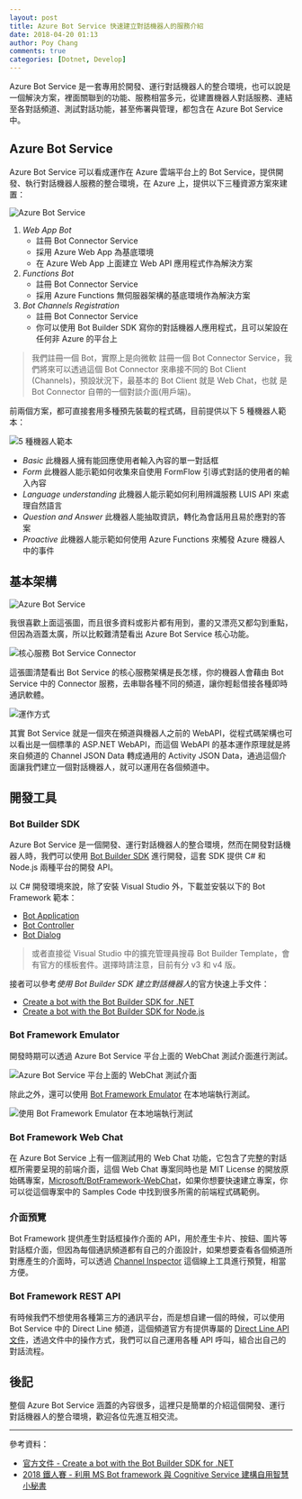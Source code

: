```yaml
---
layout: post
title: Azure Bot Service 快速建立對話機器人的服務介紹
date: 2018-04-20 01:13
author: Poy Chang
comments: true
categories: [Dotnet, Develop]
---
```

Azure Bot Service 是一套專用於開發、運行對話機器人的整合環境，也可以說是一個解決方案，裡面關聯到的功能、服務相當多元，從建置機器人對話服務、連結至各對話頻道、測試對話功能，甚至佈署與管理，都包含在 Azure Bot Service 中。

## Azure Bot Service

Azure Bot Service 可以看成運作在 Azure 雲端平台上的 Bot Service，提供開發、執行對話機器人服務的整合環境，在 Azure 上，提供以下三種資源方案來建置：

![Azure Bot Service](https://i.imgur.com/gaxn66h.png)

1. *Web App Bot*
	* 註冊 Bot Connector Service
	* 採用 Azure Web App 為基底環境
	* 在 Azure Web App 上面建立 Web API 應用程式作為解決方案
2. *Functions Bot*
	* 註冊 Bot Connector Service
	* 採用 Azure Functions 無伺服器架構的基底環境作為解決方案
3. *Bot Channels Registration*
	* 註冊 Bot Connector Service
	* 你可以使用 Bot Builder SDK 寫你的對話機器人應用程式，且可以架設在任何非 Azure 的平台上

>我們註冊一個 Bot，實際上是向微軟 註冊一個 Bot Connector Service，我們將來可以透過這個 Bot Connector 來串接不同的 Bot Client (Channels)，預設狀況下，最基本的 Bot Client 就是 Web Chat，也就 是 Bot Connector 自帶的一個對談介面(用戶端)。

前兩個方案，都可直接套用多種預先裝載的程式碼，目前提供以下 5 種機器人範本：

![5 種機器人範本](https://i.imgur.com/zt9sPN1.png)

* *Basic* 此機器人擁有能回應使用者輸入內容的單一對話框
* *Form* 此機器人能示範如何收集來自使用 FormFlow 引導式對話的使用者的輸入內容
* *Language understanding* 此機器人能示範如何利用辨識服務 LUIS API 來處理自然語言
* *Question and Answer* 此機器人能抽取資訊，轉化為會話用且易於應對的答案
* *Proactive* 此機器人能示範如何使用 Azure Functions 來觸發 Azure 機器人中的事件

## 基本架構

![Azure Bot Service](https://i.imgur.com/l2hM5TN.png)

我很喜歡上面這張圖，而且很多資料或影片都有用到，畫的又漂亮又都勾到重點，但因為涵蓋太廣，所以比較難清楚看出 Azure Bot Service 核心功能。

![核心服務 Bot Service Connector](https://i.imgur.com/kKR2xe6.png)

這張圖清楚看出 Bot Service 的核心服務架構是長怎樣，你的機器人會藉由 Bot Service 中的 Connector 服務，去串聯各種不同的頻道，讓你輕鬆借接各種即時通訊軟體。

![運作方式](https://i.imgur.com/0IcJ7Lm.gif)

其實 Bot Service 就是一個夾在頻道與機器人之前的 WebAPI，從程式碼架構也可以看出是一個標準的 ASP.NET WebAPI，而這個 WebAPI 的基本運作原理就是將來自頻道的 Channel JSON Data 轉成通用的 Activity JSON Data，通過這個介面讓我們建立一個對話機器人，就可以運用在各個頻道中。

## 開發工具

### Bot Builder SDK

Azure Bot Service 是一個開發、運行對話機器人的整合環境，然而在開發對話機器人時，我們可以使用 [Bot Builder SDK](https://github.com/Microsoft/BotBuilder) 進行開發，這套 SDK 提供 C# 和 Node.js 兩種平台的開發 API。

以 C# 開發環境來說，除了安裝 Visual Studio 外，下載並安裝以下的 Bot Framework 範本：

* [Bot Application](http://aka.ms/bf-bc-vstemplate)
* [Bot Controller](http://aka.ms/bf-bc-vscontrollertemplate)
* [Bot Dialog](http://aka.ms/bf-bc-vsdialogtemplate)

>或者直接從 Visual Studio 中的擴充管理員搜尋 Bot Builder Template，會有官方的樣板套件。選擇時請注意，目前有分 v3 和 v4 版。

接者可以參考*使用 Bot Builder SDK 建立對話機器人*的官方快速上手文件：

* [Create a bot with the Bot Builder SDK for .NET](https://docs.microsoft.com/en-us/bot-framework/dotnet/bot-builder-dotnet-quickstart)
* [Create a bot with the Bot Builder SDK for Node.js](https://docs.microsoft.com/en-us/azure/bot-service/nodejs/bot-builder-nodejs-quickstart)

### Bot Framework Emulator

開發時期可以透過 Azure Bot Service 平台上面的 WebChat 測試介面進行測試。

![Azure Bot Service 平台上面的 WebChat 測試介面](https://i.imgur.com/FUYCTtl.png)

除此之外，還可以使用 [Bot Framework Emulator](https://github.com/Microsoft/BotFramework-Emulator) 在本地端執行測試。

![使用 Bot Framework Emulator 在本地端執行測試](https://i.imgur.com/qrIj8jH.png)

### Bot Framework Web Chat

在 Azure Bot Service 上有一個測試用的 Web Chat 功能，它包含了完整的對話框所需要呈現的前端介面，這個 Web Chat 專案同時也是 MIT License 的開放原始碼專案，[Microsoft/BotFramework-WebChat](https://github.com/Microsoft/BotFramework-WebChat)，如果你想要快速建立專案，你可以從這個專案中的 Samples Code 中找到很多所需的前端程式碼範例。

### 介面預覽

Bot Framework 提供產生對話框操作介面的 API，用於產生卡片、按鈕、圖片等對話框介面，但因為每個通訊頻道都有自己的介面設計，如果想要查看各個頻道所對應產生的介面時，可以透過 [Channel Inspector](https://docs.botframework.com/en-us/channel-inspector/channels/WebChat/) 這個線上工具進行預覽，相當方便。

### Bot Framework REST API

有時候我們不想使用各種第三方的通訊平台，而是想自建一個的時候，可以使用 Bot Service 中的 Direct Line 頻道，這個頻道官方有提供專屬的 [Direct Line API 文件](https://docs.microsoft.com/en-us/azure/bot-service/rest-api/bot-framework-rest-direct-line-3-0-concepts)，透過文件中的操作方式，我們可以自己運用各種 API 呼叫，組合出自己的對話流程。

## 後記

整個 Azure Bot Service 涵蓋的內容很多，這裡只是簡單的介紹這個開發、運行對話機器人的整合環境，歡迎各位先進互相交流。

----------

參考資料：

* [官方文件 - Create a bot with the Bot Builder SDK for .NET](https://docs.microsoft.com/en-us/bot-framework/dotnet/bot-builder-dotnet-quickstart)
* [2018 鐵人賽 - 利用 MS Bot framework 與 Cognitive Service 建構自用智慧小秘書](https://ithelp.ithome.com.tw/users/20091494/ironman/1411)
